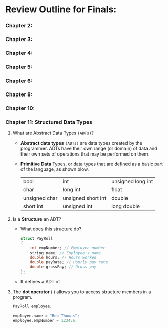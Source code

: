 # Review Outline for Finals: 

### Chapter 2: 

### Chapter 3: 

### Chapter 4: 

### Chapter 5: 

### Chapter 6: 

### Chapter 8: 

### Chapter 10: 

### Chapter 11: Structured Data Types 
1. What are Abstract Data Types `(ADTs)`? 
	- __Abstract data types__ `(ADTs)` are data types created by the programmer.
	ADTs have their own range (or domain) of data and their own sets of
	operations that may be performed on them.
	- __Primitive Data__ Types, or data types that are defined as a basic part of the
	language, as shown blow.

		| | | |
		| --- | --- | --- |
		| bool | int | unsigned long int |
		| char 	| long int | float |
		| unsigned char | unsigned short int | double |
		| short int | unsigned int | long double |

2.  Is a __Structure__ an ADT? 
	- What does this structure do? 
		```c++
		struct PayRoll
		{
			int empNumber; // Employee number
			string name; // Employee's name
			double hours; // Hours worked
			double payRate; // Hourly pay rate
			double grossPay; // Gross pay
		};
		```
	- It defines a ADT of 
3. The __dot operator__ (.) allows you to access structure members in a program.
	```c++ 
	PayRoll employee; 
	
	employee.name = "Bob Thomas";
	employee.empNumber = 123456; 
	```
